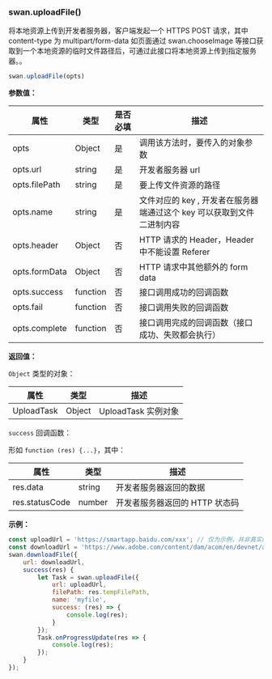 ### swan.uploadFile()

将本地资源上传到开发者服务器，客户端发起一个 HTTPS POST 请求，其中 content-type 为 multipart/form-data
如页面通过 swan.chooseImage 等接口获取到一个本地资源的临时文件路径后，可通过此接口将本地资源上传到指定服务器。。

```js
swan.uploadFile(opts)
```

**参数值：**

|属性|类型|是否必填|描述|
|-|-|-|-|
|opts|Object|是|调用该方法时，要传入的对象参数|
|opts.url|string|是|开发者服务器 url|
|opts.filePath|string|是|要上传文件资源的路径|
|opts.name|string|是|文件对应的 key , 开发者在服务器端通过这个 key 可以获取到文件二进制内容|
|opts.header|Object|否|HTTP 请求的 Header，Header 中不能设置 Referer|
|opts.formData|Object|否|HTTP 请求中其他额外的 form data |
|opts.success|function|否|接口调用成功的回调函数|
|opts.fail|function|否|接口调用失败的回调函数|
|opts.complete|function|否|接口调用完成的回调函数（接口成功、失败都会执行）|

**返回值：**

`Object` 类型的对象：

|属性|类型|描述|
|-|-|-|
|UploadTask|Object|UploadTask 实例对象|

`success` 回调函数：

形如 `function (res) {...}`，其中：

|属性|类型|描述|
|-|-|-|
|res.data|string|开发者服务器返回的数据|
|res.statusCode|number|开发者服务器返回的 HTTP 状态码|


**示例：**

```js
const uploadUrl = 'https://smartapp.baidu.com/xxx'; // 仅为示例，并非真实的接口地址
const downloadUrl = 'https://www.adobe.com/content/dam/acom/en/devnet/acrobat/pdfs/pdf_open_parameters.pdf';
swan.downloadFile({
    url: downloadUrl,
    success(res) {
        let Task = swan.uploadFile({
            url: uploadUrl,
            filePath: res.tempFilePath,
            name: 'myfile',
            success: (res) => {
                console.log(res);
            }
        });
        Task.onProgressUpdate(res => {
            console.log(res);
        });
    }
});
```